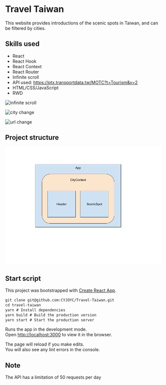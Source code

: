 # Travel Taiwan

This website provides introductions of the scenic spots in Taiwan, and can be filtered by cities.

## Skills used

- React
- React Hook
- React Context
- React Router
- Infinite scroll
- API used: https://ptx.transportdata.tw/MOTC?t=Tourism&v=2
- HTML/CSS/JavaScript
- RWD

![infinite scroll](https://github.com/CYJOYC/Travel-Taiwan/blob/main/src/assests/infinite%20scroll.gif)

![city change](https://github.com/CYJOYC/Travel-Taiwan/blob/main/src/assests/city%20change.gif)

![url change](https://github.com/CYJOYC/Travel-Taiwan/blob/main/src/assests/url%20change.gif)

## Project structure

![project structure](https://github.com/CYJOYC/Travel-Taiwan/blob/main/src/assests/project%20structure.png)

## Start script

This project was bootstrapped with [Create React App](https://github.com/facebook/create-react-app).

```
git clone git@github.com:CYJOYC/Travel-Taiwan.git
cd travel-taiwan
yarn # Install dependencies
yarn build # Build the production version
yarn start # Start the production server
```

Runs the app in the development mode.\
Open [http://localhost:3000](http://localhost:3000) to view it in the browser.

The page will reload if you make edits.\
You will also see any lint errors in the console.

## Note

The API has a limitation of 50 requests per day
